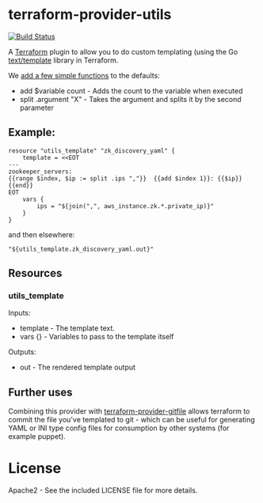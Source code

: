 # terraform-provider-utils

[![Build Status](https://travis-ci.org/Yelp/terraform-provider-utils.svg?branch=master)](https://travis-ci.org/Yelp/terraform-provider-utils)

A [Terraform](http://terraform.io) plugin to allow you to do custom templating
(using the Go [text/template](http://golang.org/pkg/text/template/) library
in Terraform.

We [add a few simple functions](http://golang.org/pkg/text/template/#FuncMap) to the defaults:

  * add $variable count - Adds the count to the variable when executed
  * split .argument "X" - Takes the argument and splits it by the second parameter

## Example:

    resource "utils_template" "zk_discovery_yaml" {
        template = <<EOT
    ---
    zookeeper_servers:
    {{range $index, $ip := split .ips ","}}  {{add $index 1}}: {{$ip}}
    {{end}}
    EOT
        vars {
            ips = "${join(",", aws_instance.zk.*.private_ip)}"
        }
    }

and then elsewhere:

    "${utils_template.zk_discovery_yaml.out}"

## Resources

### utils_template

Inputs:

  - template - The template text.
  - vars {} - Variables to pass to the template itself

Outputs:

  - out - The rendered template output


## Further uses

Combining this provider with
[terraform-provider-gitfile](https://github.com/Yelp/terraform-provider-gitfile)
allows terraform to commit the file you've templated to git - which can
be useful for generating YAML or INI type config files for consumption
by other systems (for example puppet).


# License

Apache2 - See the included LICENSE file for more details.

